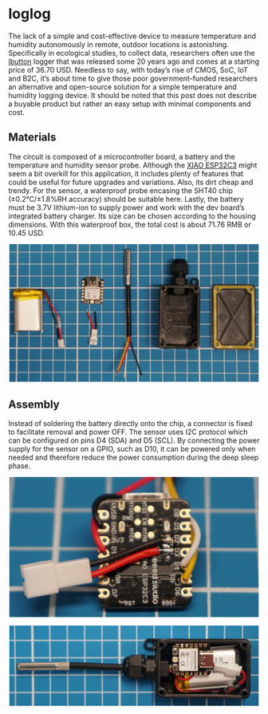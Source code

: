 # loglog

The lack of a simple and cost-effective device to measure temperature and humidity autonomously in remote, outdoor locations is astonishing. Specifically in ecological studies, to collect data, researchers often use the [Ibutton](https://www.ibuttonlink.com/collections/thermochron) logger that was released some 20 years ago and comes at a starting price of 36.70 USD. Needless to say, with today’s rise of CMOS, SoC, IoT and B2C, it’s about time to give those poor government-funded researchers an alternative and open-source solution for a simple temperature and humidity logging device. It should be noted that this post does not describe a buyable product but rather an easy setup with minimal components and cost.

## Materials

The circuit is composed of a microcontroller board, a battery and the temperature and humidity sensor probe. Although the [XIAO ESP32C3](https://www.seeedstudio.com/Seeed-XIAO-ESP32C3-p-5431.html) might seem a bit overkill for this application, it includes plenty of features that could be useful for future upgrades and variations. Also, its dirt cheap and trendy. For the sensor, a waterproof probe encasing the SHT40 chip (±0.2°C/±1.8%RH accuracy) should be suitable here. Lastly, the battery must be 3.7V lithium-ion to supply power and work with the dev board’s integrated battery charger. Its size can be chosen according to the housing dimensions. With this waterproof box, the total cost is about 71.76 RMB or 10.45 USD.

<p align="center">
  <img src="images/DSC02819-crop-nasic.JPG" width="500" />
</p>

## Assembly

Instead of soldering the battery directly onto the chip, a connector is fixed to facilitate removal and power OFF. The sensor uses I2C protocol which can be configured on pins D4 (SDA) and D5 (SCL). By connecting the power supply for the sensor on a GPIO, such as D10, it can be powered only when needed and therefore reduce the power consumption during the deep sleep phase.

<p align="center">
  <img src="images/DSC02847.JPG" width="500" />
</p>

<p align="center">
  <img src="images/DSC02851.JPG" width="500" />
</p>
